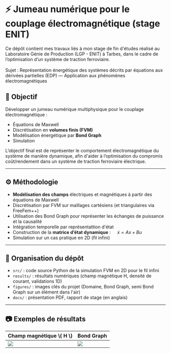 # ⚡ Jumeau numérique pour le couplage électromagnétique (stage ENIT)

Ce dépôt contient mes travaux liés à mon stage de fin d'études réalisé au Laboratoire Génie de Production (LGP - ENIT) à Tarbes, dans le cadre de l’optimisation d’un système de traction ferroviaire.\
\
Sujet : Représentation énergétique des systèmes décrits par équations aux dérivées partielles (EDP) — Application aux phénomènes électromagnétiques

## 🎯 Objectif

Développer un jumeau numérique multiphysique pour le couplage électromagnétique :
- Équations de Maxwell
- Discrétisation en **volumes finis (FVM)**
- Modélisation énergétique par **Bond Graph**
- Simulation 

L’objectif final est de représenter le comportement électromagnétique du système de manière dynamique, afin d'aider à l’optimisation du compromis coût/rendement dans un système de traction ferroviaire électrique.

---

## ⚙️ Méthodologie

- **Modélisation des champs** électriques et magnétiques à partir des équations de Maxwell
- Discrétisation par FVM sur maillages cartésiens (et triangulaires via FreeFem++)
- Utilisation des Bond Graph pour représenter les échanges de puissance et la causalité
- Intégration temporelle par représentattion d'état
- Construction de la **matrice d’état dynamique** : $` \quad \dot{x} = Ax + Bu`$
- Simulation sur un cas pratique en 2D (fil infini)

---

## 📁 Organisation du dépôt

- `src/` : code source Python de la simulation FVM en 2D pour le fil infini
- `results/` : résultats numériques (champ magnétique H, densité de courant, validations 1D)
- `figures/` : images clés du projet (Domaine, Bond Graph, semi Bond Graph sur un élément dans l'air)
- `docs/` : présentation PDF, rapport de stage (en anglais)

---

## 📷 Exemples de résultats

| Champ magnétique \\( H \\) | Bond Graph |
|---------------------------|-------------------|
| ![](figures/champ_H.png)  | ![](figures/bond_graph_global.png) |
